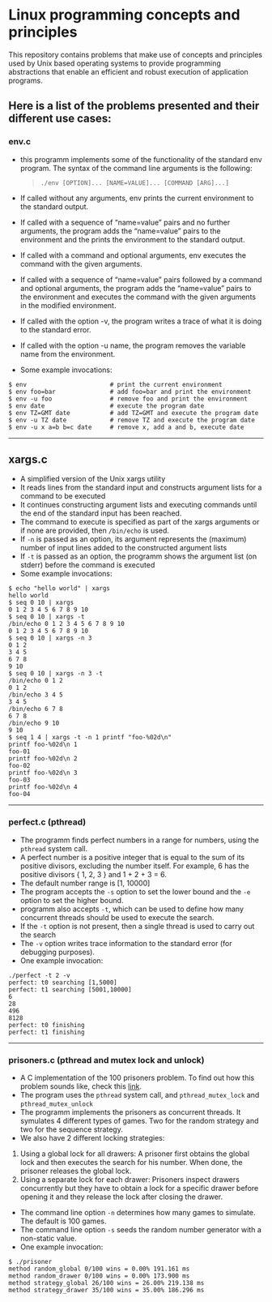 # Linux programming concepts and principles

This repository contains problems that make use of concepts and principles used by Unix based operating systems to provide programming abstractions that enable 
an efficient and robust execution of application programs.

## Here is a list of the problems presented and their different use cases:
### env.c
- this programm implements some of the functionality of the standard env program. The
syntax of the command line arguments is the following:
  > `./env [OPTION]... [NAME=VALUE]... [COMMAND [ARG]...]`
  
- If called without any arguments, env prints the current environment to the standard output.
- If called with a sequence of “name=value” pairs and no further arguments, the program adds
the “name=value” pairs to the environment and the prints the environment to the standard
output.
- If called with a command and optional arguments, env executes the command with the given
arguments.
- If called with a sequence of “name=value” pairs followed by a command and optional arguments, the program adds the “name=value” pairs to the environment and executes the command with the given arguments in the modified environment.
- If called with the option -v, the program writes a trace of what it is doing to the standard error.
- If called with the option -u name, the program removes the variable name from the environment.
- Some example invocations: 
```
$ env                       # print the current environment
$ env foo=bar               # add foo=bar and print the environment
$ env -u foo                # remove foo and print the environment
$ env date                  # execute the program date
$ env TZ=GMT date           # add TZ=GMT and execute the program date
$ env -u TZ date            # remove TZ and execute the program date
$ env -u x a=b b=c date     # remove x, add a and b, execute date
```
--- 

## xargs.c
- A simplified version of the Unix xargs utility
- It reads lines from the standard input and constructs argument lists for a command to be executed
- It continues constructing argument lists and executing commands until the end of the standard input has been reached.
- The command to execute is specified as part of the xargs arguments or if none are provided, then ```/bin/echo``` is used.
- If ```-n``` is passed as an option, its argument represents the (maximum) number of input lines added to the constructed argument lists
- If ```-t``` is passed as an option, the programm shows the argument list (on stderr) before the command is executed
- Some example invocations: 
```
$ echo "hello world" | xargs
hello world
$ seq 0 10 | xargs
0 1 2 3 4 5 6 7 8 9 10
$ seq 0 10 | xargs -t
/bin/echo 0 1 2 3 4 5 6 7 8 9 10
0 1 2 3 4 5 6 7 8 9 10
$ seq 0 10 | xargs -n 3
0 1 2
3 4 5
6 7 8
9 10
$ seq 0 10 | xargs -n 3 -t
/bin/echo 0 1 2
0 1 2
/bin/echo 3 4 5
3 4 5
/bin/echo 6 7 8
6 7 8
/bin/echo 9 10
9 10
$ seq 1 4 | xargs -t -n 1 printf "foo-%02d\n"
printf foo-%02d\n 1
foo-01
printf foo-%02d\n 2
foo-02
printf foo-%02d\n 3
foo-03
printf foo-%02d\n 4
foo-04
```
---
### perfect.c (pthread)
- The programm finds perfect numbers in a range for numbers, using the ```pthread``` system call. 
- A perfect number is a positive integer that is equal to the sum of its positive divisors, excluding the
number itself. For example, 6 has the positive divisors { 1, 2, 3 } and 1 + 2 + 3 = 6.
- The default number range is [1, 10000]
- The program accepts the ```-s``` option to set the lower bound and the ```-e``` option to set the higher bound.
- programm also accepts ```-t```, which can be used to define how many concurrent threads should be
used to execute the search.
- If the ```-t``` option is not present, then a single thread is used to carry out the search
- The ```-v``` option writes trace information to the standard error (for debugging purposes).
- One example invocation: 
```
./perfect -t 2 -v
perfect: t0 searching [1,5000]
perfect: t1 searching [5001,10000]
6
28
496
8128
perfect: t0 finishing
perfect: t1 finishing
```
---
### prisoners.c (pthread and mutex lock and unlock)
- A C implementation of the 100 prisoners problem. To find out how this problem sounds like, check this [link](https://en.wikipedia.org/wiki/100_prisoners_problem).
- The program uses the ```pthread``` system call, and ```pthread_mutex_lock``` and ```pthread_mutex_unlock```
- The programm implements the prisoners as concurrent threads. It symulates 4 different types of games. Two for the random strategy and two for the sequence strategy.
- We also have 2 different locking strategies: 
1. Using a global lock for all drawers: A prisoner first obtains the global lock and then executes
the search for his number. When done, the prisoner releases the global lock.
2. Using a separate lock for each drawer: Prisoners inspect drawers concurrently but they have
to obtain a lock for a specific drawer before opening it and they release the lock after closing
the drawer. 
- The command line option ```-n``` determines how many games to simulate. The default is 100 games.
- The command line option ```-s``` seeds the random number generator with a non-static value.
- One example invocation:
```
$ ./prisoner
method random_global 0/100 wins = 0.00% 191.161 ms
method random_drawer 0/100 wins = 0.00% 173.900 ms
method strategy_global 26/100 wins = 26.00% 219.138 ms
method strategy_drawer 35/100 wins = 35.00% 186.296 ms
```


